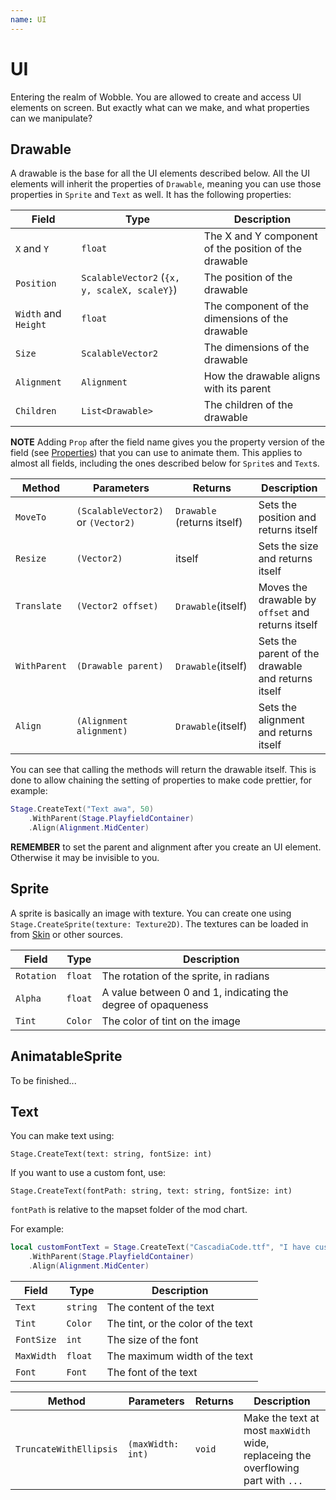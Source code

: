 ```yaml
---
name: UI
---
```


# UI
Entering the realm of Wobble. You are allowed to create and access UI elements on screen. But exactly what can we make, and what properties can we manipulate?

## Drawable

A drawable is the base for all the UI elements described below. All the UI elements will inherit the properties of `Drawable`, meaning you can use those properties in `Sprite` and `Text` as well. It has the following properties:

|Field|Type|Description|
|---|---|---|
|`X` and `Y`|`float`| The X and Y component of the position of the drawable|
|`Position`|`ScalableVector2` (`{x, y, scaleX, scaleY}`)| The position of the drawable|
|`Width` and `Height`|`float`| The component of the dimensions of the drawable|
|`Size`|`ScalableVector2`|The dimensions of the drawable|
|`Alignment`| `Alignment` | How the drawable aligns with its parent|
|`Children`|`List<Drawable>`| The children of the drawable |

**NOTE** Adding `Prop` after the field name gives you the property version of the field (see [Properties](/docs/animation/properties)) that you can use to animate them. This applies to almost all fields, including the ones described below for `Sprite`s and `Text`s.

|Method|Parameters|Returns|Description|
|---|---|---|---|
|`MoveTo`|`(ScalableVector2)` or `(Vector2)`|`Drawable` (returns itself)|Sets the position and returns itself|
|`Resize`|`(Vector2)`|itself|Sets the size and returns itself|
|`Translate`|`(Vector2 offset)`|`Drawable`(itself)|Moves the drawable by `offset` and returns itself|
|`WithParent`|`(Drawable parent)`|`Drawable`(itself)|Sets the parent of the drawable and returns itself|
|`Align`|`(Alignment alignment)`|`Drawable`(itself)|Sets the alignment and returns itself|

You can see that calling the methods will return the drawable itself. This is done to allow chaining the setting of properties to make code prettier, for example:
```lua
Stage.CreateText("Text awa", 50)
    .WithParent(Stage.PlayfieldContainer)
    .Align(Alignment.MidCenter)
```

**REMEMBER** to set the parent and alignment after you create an UI element. Otherwise it may be invisible to you.

## Sprite

A sprite is basically an image with texture. You can create one using
`Stage.CreateSprite(texture: Texture2D)`. The textures can be loaded in from [Skin](/docs/animation/skin) or other sources.

|Field|Type|Description|
|---|---|---|
|`Rotation`|`float`|The rotation of the sprite, in radians|
|`Alpha`|`float`|A value between 0 and 1, indicating the degree of opaqueness|
|`Tint`|`Color`|The color of tint on the image|

## AnimatableSprite

To be finished...

## Text

You can make text using:

`Stage.CreateText(text: string, fontSize: int)`

If you want to use a custom font, use:

`Stage.CreateText(fontPath: string, text: string, fontSize: int)`

`fontPath` is relative to the mapset folder of the mod chart.

For example:
```lua
local customFontText = Stage.CreateText("CascadiaCode.ttf", "I have custom font", 30)
    .WithParent(Stage.PlayfieldContainer)
    .Align(Alignment.MidCenter)
```

|Field|Type|Description|
|---|---|---|
|`Text`|`string`|The content of the text|
|`Tint`|`Color`|The tint, or the color of the text|
|`FontSize`|`int`|The size of the font|
|`MaxWidth`|`float`|The maximum width of the text|
|`Font`|`Font`|The font of the text|

|Method|Parameters|Returns|Description|
|---|---|---|---|
|`TruncateWithEllipsis`|`(maxWidth: int)`|`void`|Make the text at most `maxWidth` wide, replaceing the overflowing part with `...`|

